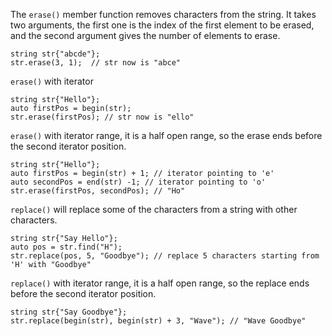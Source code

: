 
The `erase()` member function removes characters from the string. It takes two arguments, the first one is the index of the first element to be erased, and the second argument gives the number of elements to erase.
```
string str{"abcde"};
str.erase(3, 1);  // str now is "abce"
```
`erase()` with iterator
```
string str{"Hello"};
auto firstPos = begin(str);
str.erase(firstPos); // str now is "ello"
```
`erase()` with iterator range, it is a half open range, so the erase ends before the second iterator position.
```
string str{"Hello"};
auto firstPos = begin(str) + 1; // iterator pointing to 'e'
auto secondPos = end(str) -1; // iterator pointing to 'o'
str.erase(firstPos, secondPos); // "Ho"
```

`replace()` will replace some of the characters from a string with other characters.
```
string str{"Say Hello"};
auto pos = str.find("H");
str.replace(pos, 5, "Goodbye"); // replace 5 characters starting from 'H' with "Goodbye"
```
`replace()` with iterator range, it is a half open range, so the replace ends before the second iterator position.
```
string str{"Say Goodbye"};
str.replace(begin(str), begin(str) + 3, "Wave"); // "Wave Goodbye"
```
